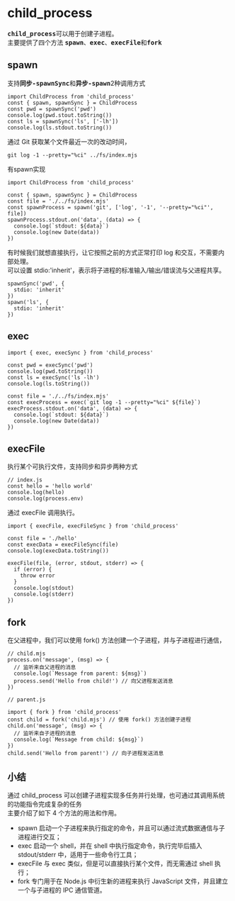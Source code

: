 # child_process
<kbd>**child_process**</kbd>可以用于创建子进程。  
主要提供了四个方法
<kbd>**spawn**</kbd>、<kbd>**exec**</kbd>、<kbd>**execFile**</kbd>和<kbd>**fork**</kbd>

## spawn
支持<kbd>**同步-spawnSync**</kbd>和<kbd>**异步-spawn**</kbd>2种调用方式
```
import ChildProcess from 'child_process'
const { spawn, spawnSync } = ChildProcess
const pwd = spawnSync('pwd')
console.log(pwd.stout.toString())
const ls = spawnSync('ls', ['-lh'])
console.log(ls.stdout.toString())
```
通过 Git 获取某个文件最近一次的改动时间，
```
git log -1 --pretty="%ci" ../fs/index.mjs
```
有spawn实现
```
import ChildProcess from 'child_process'

const { spawn, spawnSync } = ChildProcess
const file = './../fs/index.mjs'
const spawnProcess = spawn('git', ['log', '-1', '--pretty="%ci"', file])
spawnProcess.stdout.on('data', (data) => {
  console.log(`stdout: ${data}`)
  console.log(new Date(data))
})
```
有时候我们就想直接执行，让它按照之前的方式正常打印 log 和交互，不需要内部处理。   
可以设置 stdio:'inherit'，表示将子进程的标准输入/输出/错误流与父进程共享。
```
spawnSync('pwd', {
  stdio: 'inherit'
})
spawn('ls', {
  stdio: 'inherit'
})
```

## exec
```
import { exec, execSync } from 'child_process'

const pwd = execSync('pwd')
console.log(pwd.toString())
const ls = execSync('ls -lh')
console.log(ls.toString())

const file = './../fs/index.mjs'
const execProcess = exec(`git log -1 --pretty="%ci" ${file}`)
execProcess.stdout.on('data', (data) => {
  console.log(`stdout: ${data}`)
  console.log(new Date(data))
})
```

## execFile
执行某个可执行文件，支持同步和异步两种方式
```
// index.js
const hello = 'hello world'
console.log(hello)
console.log(process.env)
```
通过 execFile 调用执行。
```
import { execFile, execFileSync } from 'child_process'

const file = './hello'
const execData = execFileSync(file)
console.log(execData.toString())

execFile(file, (error, stdout, stderr) => {
  if (error) {
    throw error
  }
  console.log(stdout)
  console.log(stderr)
})
```

## fork
在父进程中，我们可以使用 fork() 方法创建一个子进程，并与子进程进行通信，
```
// child.mjs
process.on('message', (msg) => {
  // 监听来自父进程的消息
  console.log(`Message from parent: ${msg}`)
  process.send('Hello from child!') // 向父进程发送消息
})
```

```
// parent.js

import { fork } from 'child_process'
const child = fork('child.mjs') // 使用 fork() 方法创建子进程
child.on('message', (msg) => {
  // 监听来自子进程的消息
  console.log(`Message from child: ${msg}`)
})
child.send('Hello from parent!') // 向子进程发送消息
```

## 小结
通过 child_process 可以创建子进程实现多任务并行处理，也可通过其调用系统的功能指令完成复杂的任务  
主要介绍了如下 4 个方法的用法和作用。  
- spawn 启动一个子进程来执行指定的命令，并且可以通过流式数据通信与子进程进行交互；
- exec 启动一个 shell，并在 shell 中执行指定命令，执行完毕后插入 stdout/stderr 中，适用于一些命令行工具；
- execFile 与 exec 类似，但是可以直接执行某个文件，而无需通过 shell 执行；
- fork 专门用于在 Node.js 中衍生新的进程来执行 JavaScript 文件，并且建立一个与子进程的 IPC 通信管道。
